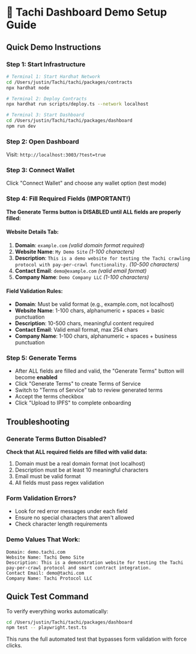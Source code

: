 # 🚀 Tachi Dashboard Demo Setup Guide

## Quick Demo Instructions

### Step 1: Start Infrastructure
```bash
# Terminal 1: Start Hardhat Network
cd /Users/justin/Tachi/tachi/packages/contracts
npx hardhat node

# Terminal 2: Deploy Contracts  
npx hardhat run scripts/deploy.ts --network localhost

# Terminal 3: Start Dashboard
cd /Users/justin/Tachi/tachi/packages/dashboard
npm run dev
```

### Step 2: Open Dashboard
Visit: `http://localhost:3003/?test=true`

### Step 3: Connect Wallet  
Click "Connect Wallet" and choose any wallet option (test mode)

### Step 4: Fill Required Fields (IMPORTANT!)
**The Generate Terms button is DISABLED until ALL fields are properly filled:**

#### Website Details Tab:
1. **Domain**: `example.com` *(valid domain format required)*
2. **Website Name**: `My Demo Site` *(1-100 characters)*  
3. **Description**: `This is a demo website for testing the Tachi crawling protocol with pay-per-crawl functionality.` *(10-500 characters)*
4. **Contact Email**: `demo@example.com` *(valid email format)*
5. **Company Name**: `Demo Company LLC` *(1-100 characters)*

#### Field Validation Rules:
- **Domain**: Must be valid format (e.g., example.com, not localhost)
- **Website Name**: 1-100 chars, alphanumeric + spaces + basic punctuation
- **Description**: 10-500 chars, meaningful content required
- **Contact Email**: Valid email format, max 254 chars
- **Company Name**: 1-100 chars, alphanumeric + spaces + business punctuation

### Step 5: Generate Terms
- After ALL fields are filled and valid, the "Generate Terms" button will become **enabled**
- Click "Generate Terms" to create Terms of Service
- Switch to "Terms of Service" tab to review generated terms
- Accept the terms checkbox
- Click "Upload to IPFS" to complete onboarding

## Troubleshooting

### Generate Terms Button Disabled?
**Check that ALL required fields are filled with valid data:**
1. Domain must be a real domain format (not localhost)
2. Description must be at least 10 meaningful characters
3. Email must be valid format
4. All fields must pass regex validation

### Form Validation Errors?
- Look for red error messages under each field
- Ensure no special characters that aren't allowed
- Check character length requirements

### Demo Values That Work:
```
Domain: demo.tachi.com
Website Name: Tachi Demo Site
Description: This is a demonstration website for testing the Tachi pay-per-crawl protocol and smart contract integration.
Contact Email: demo@tachi.com  
Company Name: Tachi Protocol LLC
```

## Quick Test Command

To verify everything works automatically:
```bash
cd /Users/justin/Tachi/tachi/packages/dashboard
npm test -- playwright.test.ts
```

This runs the full automated test that bypasses form validation with force clicks.
